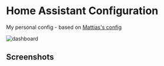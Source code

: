 # Home Assistant Configuration
My personal config - based on [Mattias's config](https://github.com/matt8707/hass-config)


![dashboard](https://user-images.githubusercontent.com/93126880/187741900-a8824244-bd37-40e4-b3c5-34704ef61de3.png)


## Screenshots
